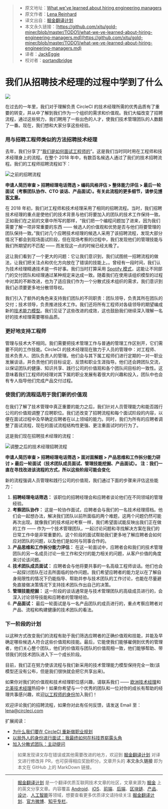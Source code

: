 > * 原文地址：[What we've learned about hiring engineering managers](https://circleci.com/blog/what-we-ve-learned-about-hiring-engineering-managers/?utm_source=cooperpress&utm_medium=newsletter&utm_campaign=feb19&utm_content=javascript-weekly)
> * 原文作者：[Lena Reinhard](https://twitter.com/lrnrd)
> * 译文出自：[掘金翻译计划](https://github.com/xitu/gold-miner)
> * 本文永久链接：[https://github.com/xitu/gold-miner/blob/master/TODO1/what-we-ve-learned-about-hiring-engineering-managers.md](https://github.com/xitu/gold-miner/blob/master/TODO1/what-we-ve-learned-about-hiring-engineering-managers.md)
> * 译者：[JackEggie](https://github.com/JackEggie)
> * 校对者：[portandbridge](https://github.com/portandbridge)

# 我们从招聘技术经理的过程中学到了什么

![](https://circleci.com/blog/media/EngineeringManagers.png)

在过去的一年里，我们对于理解负责 CircleCI 的技术经理所需的优秀品质有了重要的转变，并从中了解到我们作为一个组织的需求和价值观。我们大幅改变了招聘流程，通过这些努力，我们聘用了一些出色的人才，使我们技术管理团队的人数翻了一番。现在，我们想和大家分享这些经验。

### 用与招聘工程师类似的方法招聘技术经理

去年，我们分享了“[我们是如何面试工程师的](https://circleci.com/blog/how-we-interview-engineers-at-circleci/)”。这是我们当时同时用在工程师和技术经理身上的流程。在整个 2018 年中，有数百名候选人通过了我们的技术招聘流程。我们的工程师招聘流程如下：

![之前的招聘流程](https://circleci.com/blog/media/HiringProcessBefore1.png)

**申请人简历审查 > 招聘经理电话筛选 > 编码风格评估 > 整体能力评估 > 最后一轮面试（考察团队协作、CTO 谈话、产品面试）。有关此流程的更多细节，请参见[博客文章](https://circleci.com/blog/how-we-interview-engineers-at-circleci/)。**

在 2018 年初，我们对工程师和技术经理采用了相同的招聘流程。当时，我们招聘技术经理的重点是使他们的技术背景与他们将要加入的团队的技术工作保持一致。正如我们在之前的文章中所写的那样，“我们把一个编程问题加了进来，因为我们需要了解一项非常重要的东西 —— 候选人的价值观和优势是否与他们将要管理的团队保持一致。”我们对几个应聘技术经理的候选人采用了该招聘流程，发现大部分情况下都会到现场面试阶段，但在现场考察的过程中，我们发现他们的管理技能与我们所期望的不匹配 —— 而发现这一点的时候已经太晚了。

这让我们看到了一个更大的问题：它让我们意识到，我们试图统一招聘流程的做法，让我们把关注点和优化方向放在了错误的技能上。。曾经有一段时间，我们认为技术经理精通技术是一件好事。我们当时打算采用 [Spotify 模式](https://blog.crisp.se/wp-content/uploads/2012/11/SpotifyScaling.pdf)，这能让不同部门的交付团队和经理通过某种规定来达成一致。随着我们在使用该组织模型的过程中对其的不断改进，也为了适应我们作为一个分散式技术组织的需求，我们意识到我们必须要更多地分散领导权。

我们引入了额外的角色来支持我们团队的不同职责：团队领导，负责其所在团队的交付；技术领导，负责推进技术工作。我们还将所有工程师对各级领导的期望编成新的[技术能力模型](https://circleci.com/blog/why-we-re-designed-our-engineering-career-paths-at-circleci/)。我们见证了这些改进的成效，这也鼓励我们继续深入理解一名好的技术经理需要哪些品质。

### 更好地支持工程师

管理与技术大不相同。我们需要把技术管理工作与普通的管理工作区别开，它们需要不同的工作技能。CircleCI 的技术经理现在致力于人员的管理中：对工程师、技术负责人、团队负责人的管理。他们会与其下属工程师们进行定期的一对一职业发展谈话，并负责他们的目标设定、反馈和职业生涯指导。他们还会跨团队交流，以保证团队的健康、知识共享、践行公司的价值观和各个团队间目标的一致性。这意味着我们工程师的经理对其下属的职业发展有着很大的兴趣和投入，团队中也会有专人指导他们完成产品交付过程。

### 使我们的流程适用于我们新的价值观

在我们了解了技术管理中真正重要的能力之后，我们针对人员管理能力和能否践行公司的价值观调整了应聘职位。我们还改变了招聘流程和每个面试阶段的内容，以便在面试过程中及早确定应聘者在以上领域的能力。同时，我们为所有的应聘者调整了面试流程，现在的面试流程结构性更强、更注重面试时的行为了。

这是我们现在招聘技术经理的流程：

![调整之后的技术经理招聘流程](https://circleci.com/blog/media/HiringProcessAfter1.png)

**申请人简历审查 > 招聘经理电话筛选 > 面对面解题 > 产品思维和工作拆分能力研讨 > 最后一轮面试（技术团队成员面试、管理技能挖掘、产品面试）。** **注：我们一直在寻找改进该流程的方式，所以这些阶段可能会变化**

新的流程强调人员管理和践行公司的价值观，我们通过下面的步骤来评估这些能力：

1. **招聘经理电话筛选：** 该职位的招聘经理会和应聘者谈论他们在不同领域的管理经验。
2. **考察团队协作：** 这是一轮协作面试，应聘者会与我们的一名技术经理搭档。他们会一起想办法，解决我们团队以前所面临的两个难题，这两个问题仍然可能再次出现。就像我们的技术结对考察一样，我们希望面试能反映出我们正在做的工作 —— 作为一个技术管理团队，一起讨论问题和寻找解决方案在我们的日常工作中是非常重要的。这个阶段的面试帮助我们更多地了解应聘者会如何应对团队的问题，以及他们是如何与同事合作的。
3. **产品思维和工作拆分能力评估：** 在这一轮面试中，应聘者会和我们的技术管理团队的另一名成员讨论一些工作和交付的能力相关的问题，从客户价值的角度来讨论该问题。
4. **技术团队成员面试：** 应聘者会与他将要共事的一名高级工程师谈话。他们也会一起探讨团队在过去所面临的协作问题。我们希望应聘者的能力足以在了解自身局限性的情况下仍能指导、帮助并参与技术团队的工作讨论，也能在尽量避免直接做决策情况下支持技术团队作出自己的决策。
5. **管理技能挖掘：** 这一阶段的谈话通常是与技术管理团队的高级成员进行的，会深入讨论领导技能和应聘者的管理经验。
6. **产品面试：** 最后一轮面试是与一名产品团队的成员进行的，重点考察应聘者对产品、流程和构建健康的技术团队的看法。

### 下一阶段的计划

以这种方式改变我们的流程有助于我们筛选应聘者的正确价值观和技能，并能及早确定哪些候选人符合这些价值观和技能。最后，它能使我们能够雇佣到优秀的管理者，他们关心整个团队，他们的价值观与团队的价值观相一致，他们能够帮助、带领我们的技术团队进入下一个成长阶段。

目前，我们正在努力使该流程与我们新采用的技术管理能力模型保持完全一致(该模型还没有公布，但是我们很快就会把它共享出来)。

如果你对我们的价值观和技术经理职位感兴趣，请联系我们 —— [欧洲技术经理](https://boards.greenhouse.io/circleci/jobs/4195911002)和[北美技术经理](https://boards.greenhouse.io/circleci/jobs/4200209002)热招中！如果你希望与一个优秀的团队和一位对你的成长有帮助的经理共事感兴趣，欢迎[以工程师的身份](https://boards.greenhouse.io/circleci)加入我们！

欢迎评论我们的招聘流程，如果你对此有任何反馈，请发送 Email 至：lena@circleci.com

扩展阅读：

* [为什么我们要在 CircleCI 重新做职业规划](https://circleci.com/blog/why-we-re-designed-our-engineering-career-paths-at-circleci/)
* [以局外人的身份进行面试：我最终如何在科技界崭露头角](https://circleci.com/blog/interviewing-as-an-outsider-how-i-finally-got-seen-in-tech/)
* [加入分散式团队：主动提问](https://circleci.com/blog/onboarding-onto-a-distributed-team/)

> 如果发现译文存在错误或其他需要改进的地方，欢迎到 [掘金翻译计划](https://github.com/xitu/gold-miner) 对译文进行修改并 PR，也可获得相应奖励积分。文章开头的 **本文永久链接** 即为本文在 GitHub 上的 MarkDown 链接。

---

> [掘金翻译计划](https://github.com/xitu/gold-miner) 是一个翻译优质互联网技术文章的社区，文章来源为 [掘金](https://juejin.im) 上的英文分享文章。内容覆盖 [Android](https://github.com/xitu/gold-miner#android)、[iOS](https://github.com/xitu/gold-miner#ios)、[前端](https://github.com/xitu/gold-miner#前端)、[后端](https://github.com/xitu/gold-miner#后端)、[区块链](https://github.com/xitu/gold-miner#区块链)、[产品](https://github.com/xitu/gold-miner#产品)、[设计](https://github.com/xitu/gold-miner#设计)、[人工智能](https://github.com/xitu/gold-miner#人工智能)等领域，想要查看更多优质译文请持续关注 [掘金翻译计划](https://github.com/xitu/gold-miner)、[官方微博](http://weibo.com/juejinfanyi)、[知乎专栏](https://zhuanlan.zhihu.com/juejinfanyi)。
